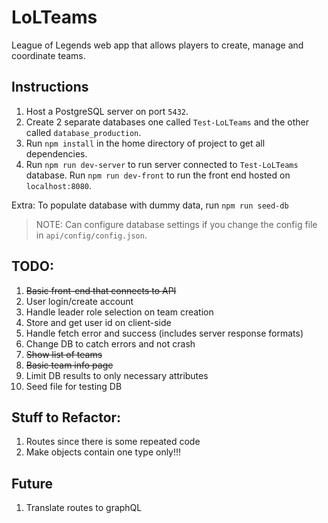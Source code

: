 # LoLTeams
League of Legends web app that allows players to create, manage and coordinate teams.

## Instructions
1. Host a PostgreSQL server on port `5432`.
2. Create 2 separate databases one called `Test-LoLTeams` and the other called `database_production`.
3. Run `npm install` in the home directory of project to get all dependencies.
4. Run `npm run dev-server` to run server connected to `Test-LoLTeams` database. Run `npm run dev-front` to run the front end hosted on `localhost:8080`.

Extra: To populate database with dummy data, run `npm run seed-db`

>NOTE: Can configure database settings if you change the config file in `api/config/config.json`.

## TODO:
1. ~~Basic front-end that connects to API~~
2. User login/create account
3. Handle leader role selection on team creation
4. Store and get user id on client-side
5. Handle fetch error and success (includes server response formats)
6. Change DB to catch errors and not crash
7. ~~Show list of teams~~
8. ~~Basic team info page~~
9. Limit DB results to only necessary attributes
10. Seed file for testing DB

## Stuff to Refactor:
1. Routes since there is some repeated code
2. Make objects contain one type only!!!

## Future
1. Translate routes to graphQL
